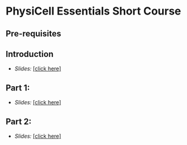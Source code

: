 # PhysiCell Essentials Short Course

## Pre-requisites 

## Introduction 

* *Slides:* [[click here]](https://github.com/physicell-training/essentials/blob/main/slides/Introduction_to_ABM_and_PhysiCell_(v2025.02.16).pdf)

## Part 1: 
* *Slides:* [[click here]](https://github.com/physicell-training/essentials/blob/main/slides/PhysiCell_introduction_hands_on_part_1_(v2025.02.16).pdf)


## Part 2: 
* *Slides:* [[click here]](https://github.com/physicell-training/essentials/blob/main/slides/PhysiCell_introduction_hands_on_part_1_(v2025.02.16).pdf)

